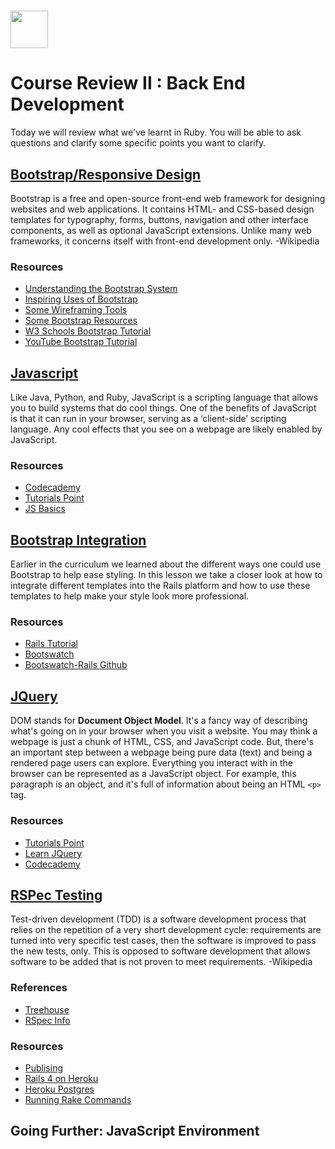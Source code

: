 # <img src="https://cloud.githubusercontent.com/assets/8397980/19818474/bd21af4c-9d04-11e6-8df6-1ed154718dce.png" height="60">

# Course Review II : Back End Development
Today we will review what we've learnt in Ruby. You will be able to ask questions and clarify some specific points you want to clarify.

## <a href="https://github.com/product-school/bootstrap-lesson">Bootstrap/Responsive Design</a>

Bootstrap is a free and open-source front-end web framework for designing websites and web applications. It contains HTML- and CSS-based design templates for typography, forms, buttons, navigation and other interface components, as well as optional JavaScript extensions. Unlike many web frameworks, it concerns itself with front-end development only. -Wikipedia

### Resources
- <a href="https://scotch.io/tutorials/understanding-the-bootstrap-3-grid-system">Understanding the Bootstrap System</a>
- <a href="http://expo.getbootstrap.com/">Inspiring Uses of Bootstrap</a>
- <a href="http://www.creativebloq.com/wireframes/top-wireframing-tools-11121302">Some Wireframing Tools</a>
- <a href="https://startbootstrap.com/bootstrap-resources/">Some Bootstrap Resources</a>
- <a href="http://www.w3schools.com/bootstrap/">W3 Schools Bootstrap Tutorial</a>
- <a href="https://www.youtube.com/watch?v=gqOEoUR5RHg">YouTube Bootstrap Tutorial</a>

## <a href="https://github.com/product-school/javascript-lesson">Javascript</a>

Like Java, Python, and Ruby, JavaScript is a scripting language that allows you to build systems that do cool things. One of the benefits of JavaScript is that it can run in your browser, serving as a ‘client-side’ scripting language. Any cool effects that you see on a webpage are likely enabled by JavaScript.

### Resources

- <a href="https://www.codecademy.com/learn/javascript">Codecademy</a>
- <a href="https://www.tutorialspoint.com/javascript/">Tutorials Point</a>
- <a href="https://developer.mozilla.org/en-US/docs/Learn/Getting_started_with_the_web/JavaScript_basics">JS Basics</a>

## <a href="https://github.com/product-school/bootstrap-rails">Bootstrap Integration</a>

Earlier in the curriculum we learned about the different ways one could use Bootstrap to help ease styling.  In this lesson we take a closer look at how to integrate different templates into the Rails platform and how to use these templates to help make your style look more professional.

### Resources

- <a href="https://www.railstutorial.org/book/filling_in_the_layout">Rails Tutorial</a>
- <a href="https://bootswatch.com/">Bootswatch</a>
- <a href="https://github.com/maxim/bootswatch-rails">Bootswatch-Rails Github</a>

## <a href="https://github.com/product-school/jquery-lesson">JQuery</a>

DOM stands for **Document Object Model**. It's a fancy way of describing what's going on in your browser when you visit a website. You may think a webpage is just a chunk of HTML, CSS, and JavaScript code. But, there's an important step between a webpage being pure data (text) and being a rendered page users can explore. Everything you interact with in the browser can be represented as a JavaScript object. For example, this paragraph is an object, and it's full of information about being an HTML `<p>` tag.

### Resources

- <a href="http://www.tutorialspoint.com/jquery/">Tutorials Point</a>
- <a href="https://learn.jquery.com/">Learn JQuery</a>
- <a href="https://www.codecademy.com/learn/jquery">Codecademy</a>

## <a href="https://github.com/product-school/unit-testing">RSPec Testing</a>

Test-driven development (TDD) is a software development process that relies on the repetition of a very short development cycle: requirements are turned into very specific test cases, then the software is improved to pass the new tests, only. This is opposed to software development that allows software to be added that is not proven to meet requirements. -Wikipedia

### References

- <a href="http://blog.teamtreehouse.com/an-introduction-to-rspec">Treehouse</a>
- <a href="http://rspec.info/">RSpec Info</a>

### Resources

- <a href="https://developer.mozilla.org/en-US/docs/Learn/Getting_started_with_the_web/Publishing_your_website">Publising</a>
- <a href="https://devcenter.heroku.com/articles/rails4" target="_blank">Rails 4 on Heroku</a>
- <a href="https://devcenter.heroku.com/articles/heroku-postgresql" target="_blank">Heroku Postgres</a>
- <a href="https://devcenter.heroku.com/articles/rake" target="_blank">Running Rake Commands</a>


## Going Further: JavaScript Environment
